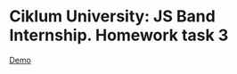# Ciklum University: JS Band Internship. Homework task 3

<a href="https://feroxes.github.io/js-band-hw-task-3/">Demo</a>
